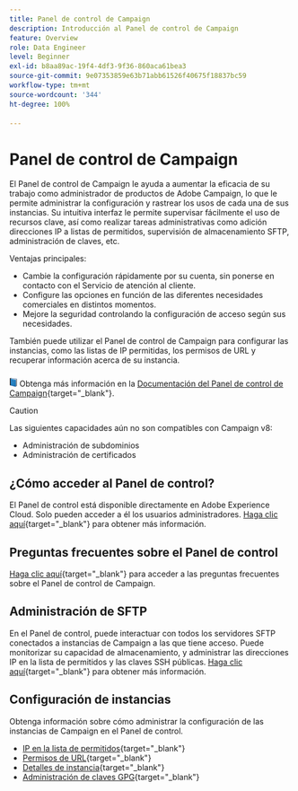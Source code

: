 ```yaml
---
title: Panel de control de Campaign
description: Introducción al Panel de control de Campaign
feature: Overview
role: Data Engineer
level: Beginner
exl-id: b8aa89ac-19f4-4df3-9f36-860aca61bea3
source-git-commit: 9e07353859e63b71abb61526f40675f18837bc59
workflow-type: tm+mt
source-wordcount: '344'
ht-degree: 100%

---
```


# Panel de control de Campaign

El Panel de control de Campaign le ayuda a aumentar la eficacia de su trabajo como administrador de productos de Adobe Campaign, lo que le permite administrar la configuración y rastrear los usos de cada una de sus instancias. Su intuitiva interfaz le permite supervisar fácilmente el uso de recursos clave, así como realizar tareas administrativas como adición direcciones IP a listas de permitidos, supervisión de almacenamiento SFTP, administración de claves, etc.

Ventajas principales:

* Cambie la configuración rápidamente por su cuenta, sin ponerse en contacto con el Servicio de atención al cliente.
* Configure las opciones en función de las diferentes necesidades comerciales en distintos momentos.
* Mejore la seguridad controlando la configuración de acceso según sus necesidades.

También puede utilizar el Panel de control de Campaign para configurar las instancias, como las listas de IP permitidas, los permisos de URL y recuperar información acerca de su instancia.

![](../assets/do-not-localize/book.png) Obtenga más información en la [Documentación del Panel de control de Campaign](https://experienceleague.adobe.com/docs/control-panel/using/control-panel-home.html?lang=es){target=&quot;_blank&quot;}.

>[!CAUTION]
> Las siguientes capacidades aún no son compatibles con Campaign v8:
>
>* Administración de subdominios
>* Administración de certificados

>


## ¿Cómo acceder al Panel de control?

El Panel de control está disponible directamente en Adobe Experience Cloud. Solo pueden acceder a él los usuarios administradores. [Haga clic aquí](https://experienceleague.adobe.com/docs/control-panel/using/discover-control-panel/accessing-control-panel.html?lang=es){target=&quot;_blank&quot;} para obtener más información.

## Preguntas frecuentes sobre el Panel de control

[Haga clic aquí](https://experienceleague.adobe.com/docs/control-panel/using/faq.html?lang=es#control-panel){target=&quot;_blank&quot;} para acceder a las preguntas frecuentes sobre el Panel de control de Campaign.

## Administración de SFTP

En el Panel de control, puede interactuar con todos los servidores SFTP conectados a instancias de Campaign a las que tiene acceso. Puede monitorizar su capacidad de almacenamiento, y administrar las direcciones IP en la lista de permitidos y las claves SSH públicas. [Haga clic aquí](https://experienceleague.adobe.com/docs/control-panel/using/sftp-management/about-sftp-management.html?lang=es#sftp-management){target=&quot;_blank&quot;} para obtener más información.

## Configuración de instancias

Obtenga información sobre cómo administrar la configuración de las instancias de Campaign en el Panel de control.
* [IP en la lista de permitidos](https://experienceleague.adobe.com/docs/control-panel/using/instances-settings/ip-allow-listing-instance-access.html?lang=es){target=&quot;_blank&quot;}
* [Permisos de URL](https://experienceleague.adobe.com/docs/control-panel/using/instances-settings/url-permissions.html?lang=es){target=&quot;_blank&quot;}
* [Detalles de instancia](https://experienceleague.adobe.com/docs/control-panel/using/instances-settings/instance-details.html?lang=es){target=&quot;_blank&quot;}
* [Administración de claves GPG](https://experienceleague.adobe.com/docs/control-panel/using/instances-settings/gpg-keys-management.html?lang=es){target=&quot;_blank&quot;}
